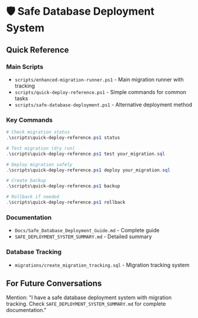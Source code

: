 # 🛡️ Safe Database Deployment System

## Quick Reference

### Main Scripts
- `scripts/enhanced-migration-runner.ps1` - Main migration runner with tracking
- `scripts/quick-deploy-reference.ps1` - Simple commands for common tasks
- `scripts/safe-database-deployment.ps1` - Alternative deployment method

### Key Commands
```powershell
# Check migration status
.\scripts\quick-deploy-reference.ps1 status

# Test migration (dry run)
.\scripts\quick-deploy-reference.ps1 test your_migration.sql

# Deploy migration safely
.\scripts\quick-deploy-reference.ps1 deploy your_migration.sql

# Create backup
.\scripts\quick-deploy-reference.ps1 backup

# Rollback if needed
.\scripts\quick-deploy-reference.ps1 rollback
```

### Documentation
- `Docs/Safe_Database_Deployment_Guide.md` - Complete guide
- `SAFE_DEPLOYMENT_SYSTEM_SUMMARY.md` - Detailed summary

### Database Tracking
- `migrations/create_migration_tracking.sql` - Migration tracking system

## For Future Conversations
Mention: "I have a safe database deployment system with migration tracking. Check `SAFE_DEPLOYMENT_SYSTEM_SUMMARY.md` for complete documentation." 